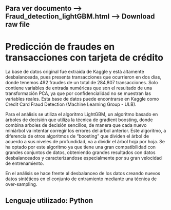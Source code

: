 ## Para ver documento --> Fraud_detection_lightGBM.html --> Download raw file

# Predicción de fraudes en transacciones con tarjeta de crédito
La base de datos original fue extraida de Kaggle y está altamente desbalanceada, pues presenta transacciones que ocurrieron en dos días, donde tenemos 492 fraudes de un total de 284,807 transacciones. Solo contiene variables de entrada numéricas que son el resultado de una transformación PCA, ya que por confidencialidad no se muestran las variables reales. Esta base de datos puede encontrarse en Kaggle como Credit Card Fraud Detection (Machine Learning Group - ULB).

Para el análisis se utiliza el algoritmo LightGBM, un algoritmo basado en árboles de decisión que utiliza la técnica de gradient boosting, donde combina arboles de decisión sencillos, de manera que cada nuevo miniárbol
va intentar corregir los errores del árbol anterior. Este algoritmo, a diferencia de otros algoritmos de “boosting” que dividen el árbol de acuerdo a sus niveles de profundidad, va a dividir el árbol hoja por hoja. Se ha 
optado por este algoritmo ya que tiene una gran compatibilidad con grandes conjuntos de datos, obteniendo grandes resultados con datos desbalanceados y caracterizandose especialmente por su gran velocidad de entrenamiento.

En el análisis se hace frente al desbalanceo de los datos creando nuevos datos sintéticos en el conjunto de entramiento mediante una técnica de over-sampling.

## Lenguaje utilizado: Python
